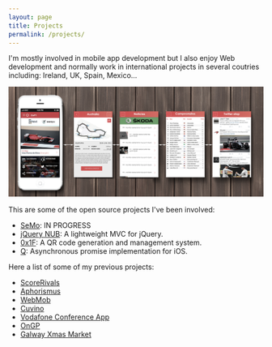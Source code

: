 ```yaml
---
layout: page
title: Projects
permalink: /projects/
---
```


I'm mostly involved in mobile app development but I also enjoy Web development and normally work in international projects in several coutries including: Ireland, UK, Spain, Mexico...

![Javier Loriente](/assets/ongp-banner.png)

This are some of the open source projects I've been involved:

* [SeMo](https://github.com/innerfunction/semo-core-and): IN PROGRESS
* [jQuery NUB](https://github.com/innerfunction/Nub): A lightweight MVC for jQuery.
* [0x1F](https://github.com/innerfunction/0x1F): A QR code generation and management system.
* [Q](https://github.com/innerfunction/Q-ios): Asynchronous promise implementation for iOS.

Here a list of some of my previous projects:
 
* [ScoreRivals](http://scorerivals.com/)
* [Aphorismus](http://aphorism.us/)
* [WebMob](http://webmob.es)
* [Cuvino](http://cuvino.com)
* [Vodafone Conference App](http://doit-mobile.com/project/the-vodafone-conference-call-app/)
* [OnGP](http://doit-mobile.com/project/the-onf1-app/)
* [Galway Xmas Market](http://doit-mobile.com/project/the-galway-continental-christmas-market-app/)

